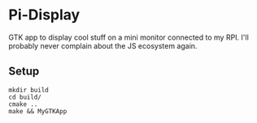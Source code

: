 # Pi-Display

GTK app to display cool stuff on a mini monitor connected to my RPI. I'll probably never complain about the JS ecosystem again.

## Setup
```
mkdir build
cd build/
cmake ..
make && MyGTKApp
```